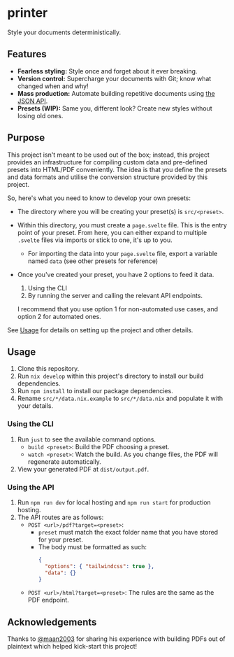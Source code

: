 # printer

Style your documents deterministically.

## Features

- **Fearless styling:** Style once and forget about it ever breaking.
- **Version control:** Supercharge your documents with Git; know what changed when and why!
- **Mass production:** Automate building repetitive documents using [the JSON API](#using-the-api).
- **Presets (WIP):** Same you, different look? Create new styles without losing old ones.

## Purpose

This project isn't meant to be used out of the box; instead, this project provides an infrastructure for compiling custom data and pre-defined presets into HTML/PDF conveniently. The idea is that you define the presets and data formats and utilise the conversion structure provided by this project.

So, here's what you need to know to develop your own presets:

- The directory where you will be creating your preset(s) is `src/<preset>`.
- Within this directory, you must create a `page.svelte` file. This is the entry point of your preset. From here, you can either expand to multiple `.svelte` files via imports or stick to one, it's up to you.
  - For importing the data into your `page.svelte` file, export a variable named `data` (see other presets for reference)
- Once you've created your preset, you have 2 options to feed it data.

  1. Using the CLI
  2. By running the server and calling the relevant API endpoints.

  I recommend that you use option 1 for non-automated use cases, and option 2 for automated ones.

See [Usage](#usage) for details on setting up the project and other details.

## Usage

1. Clone this repository.
2. Run `nix develop` within this project's directory to install our build dependencies.
3. Run `npm install` to install our package dependencies.
4. Rename `src/*/data.nix.example` to `src/*/data.nix` and populate it with your details.

### Using the CLI

1. Run `just` to see the available command options.
   - `build <preset>`: Build the PDF choosing a preset.
   - `watch <preset>`: Watch the build. As you change files, the PDF will regenerate automatically.
2. View your generated PDF at `dist/output.pdf`.

### Using the API

1. Run `npm run dev` for local hosting and `npm run start` for production hosting.
2. The API routes are as follows:
   - `POST <url>/pdf?target=<preset>`:
     - `preset` must match the exact folder name that you have stored for your preset.
     - The body must be formatted as such:
       ```json
       {
         "options": { "tailwindcss": true },
         "data": {}
       }
       ```
   - `POST <url>/html?target=<preset>`: The rules are the same as the PDF endpoint.

## Acknowledgements

Thanks to [@maan2003](https://github.com/maan2003) for sharing his experience with building PDFs out of plaintext which helped kick-start this project!
